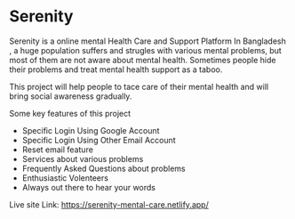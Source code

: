 # Serenity

Serenity is a online mental Health Care and Support Platform
In Bangladesh , a huge population suffers and strugles with various mental problems, but most of them are not aware about mental health.
Sometimes people hide their problems and treat mental health support as a taboo.

This project will help people to tace care of their mental health and will bring social awareness gradually.

Some key features of this project

- Specific Login Using Google Account
- Specific Login Using Other Email Account
- Reset email feature
- Services about various problems
- Frequently Asked Questions about problems
- Enthusiastic Volenteers
- Always out there to hear your words

Live site Link:
https://serenity-mental-care.netlify.app/
